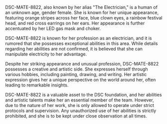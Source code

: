 DSC-MATE-8822, also known by her alias "The Electrician," is a human of an unknown age, gender female. She is known for her unique appearance, featuring orange stripes across her face, blue clown eyes, a rainbow festival head, and red cross earrings on her ears. Her appearance is further accentuated by her LED gas mask and choker.

DSC-MATE-8822 is known for her profession as an electrician, and it is rumored that she possesses exceptional abilities in this area. While details regarding her abilities are not confirmed, it is believed that she can manipulate electricity to her advantage.

Despite her striking appearance and unusual profession, DSC-MATE-8822 possesses a creative and artistic side. She expresses herself through various hobbies, including painting, drawing, and writing. Her artistic expression gives her a unique perspective on the world around her, often leading to remarkable insights.

DSC-MATE-8822 is a valuable asset to the DSC foundation, and her abilities and artistic talents make her an essential member of the team. However, due to the nature of her work, she is only allowed to operate under strict protocols and supervision. Any unauthorized use of her abilities is strictly prohibited, and she is to be kept under close observation at all times.